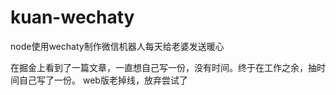 # kuan-wechaty
node使用wechaty制作微信机器人每天给老婆发送暖心

在掘金上看到了一篇文章，一直想自己写一份，没有时间。终于在工作之余，抽时间自己写了一份。
web版老掉线，放弃尝试了
